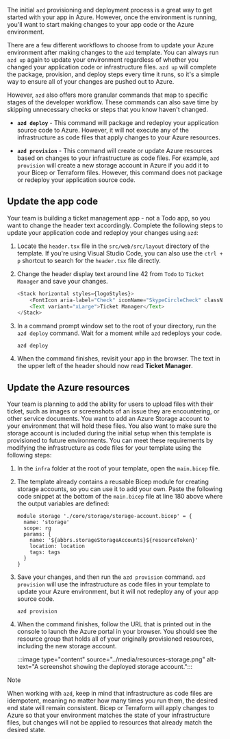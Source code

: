 The initial `azd` provisioning and deployment process is a great way to get started with your app in Azure. However, once the environment is running, you'll want to start making changes to your app code or the Azure environment. 

There are a few different workflows to choose from to update your Azure environment after making changes to the `azd` template. You can always run `azd up` again to update your environment regardless of whether you changed your application code or infrastructure files. `azd up` will complete the package, provision, and deploy steps every time it runs, so it's a simple way to ensure all of your changes are pushed out to Azure.

However, `azd` also offers more granular commands that map to specific stages of the developer workflow. These commands can also save time by skipping unnecessary checks or steps that you know haven't changed.

* **`azd deploy`** - This command will package and redeploy your application source code to Azure. However, it will not execute any of the infrastructure as code files that apply changes to your Azure resources.

* **`azd provision`** - This command will create or update Azure resources based on changes to your infrastructure as code files. For example, `azd provision` will create a new storage account in Azure if you add it to your Bicep or Terraform files. However, this command does not package or redeploy your application source code.

## Update the app code

Your team is building a ticket management app - not a Todo app, so you want to change the header text accordingly. Complete the following steps to update your application code and redeploy your changes using `azd`:

1. Locate the `header.tsx` file in the `src/web/src/layout` directory of the template. If you're using Visual Studio Code, you can also use the `ctrl + p` shortcut to search for the `header.tsx` file directly.

1. Change the header display text around line 42 from `Todo` to `Ticket Manager` and save your changes.

    ```typescript
    <Stack horizontal styles={logoStyles}>
        <FontIcon aria-label="Check" iconName="SkypeCircleCheck" className={logoIconClass} />
        <Text variant="xLarge">Ticket Manager</Text>
    </Stack>
    ```

1. In a command prompt window set to the root of your directory, run the `azd deploy` command. Wait for a moment while `azd` redeploys your code.

    ```azdeveloper
    azd deploy
    ```

1. When the command finishes, revisit your app in the browser. The text in the upper left of the header should now read **Ticket Manager**.

## Update the Azure resources

Your team is planning to add the ability for users to upload files with their ticket, such as images or screenshots of an issue they are encountering, or other service documents. You want to add an Azure Storage account to your environment that will hold these files. You also want to make sure the storage account is included during the initial setup when this template is provisioned to future environments. You can meet these requirements by modifying the infrastructure as code files for your template using the following steps:

1. In the `infra` folder at the root of your template, open the `main.bicep` file.

1. The template already contains a reusable Bicep module for creating storage accounts, so you can use it to add your own. Paste the following code snippet at the bottom of the `main.bicep` file at line 180 above where the output variables are defined:

    ```bicep
    module storage './core/storage/storage-account.bicep' = {
      name: 'storage'
      scope: rg
      params: {
        name: '${abbrs.storageStorageAccounts}${resourceToken}'
        location: location
        tags: tags
      }
    }
    ```

1. Save your changes, and then run the `azd provision` command. `azd provision` will use the infrastructure as code files in your template to update your Azure environment, but it will not redeploy any of your app source code.

    ```azdeveloper
    azd provision
    ```

1. When the command finishes, follow the URL that is printed out in the console to launch the Azure portal in your browser. You should see the resource group that holds all of your originally provisioned resources, including the new storage account.

    :::image type="content" source="../media/resources-storage.png" alt-text="A screenshot showing the deployed storage account.":::

> [!NOTE]
> When working with `azd`, keep in mind that infrastructure as code files are idempotent, meaning no matter how many times you run them, the desired end state will remain consistent. Bicep or Terraform will apply changes to Azure so that your environment matches the state of your infrastructure files, but changes will not be applied to resources that already match the desired state.
